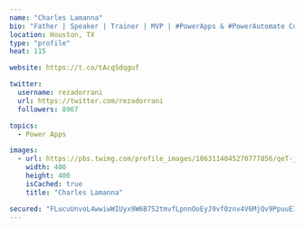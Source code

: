 ```yaml
---
name: "Charles Lamanna"
bio: "Father | Speaker | Trainer | MVP | #PowerApps & #PowerAutomate Community Super User | YouTuber Right-pointing triangle http://youtube.com/c/rezadorrani | Learn - Share - Clockwise rightwards and leftwards open circle arrows"
location: Houston, TX
type: "profile"
heat: 115

website: https://t.co/tAcqSdqguf

twitter:
  username: rezadorrani
  url: https://twitter.com/rezadorrani
  followers: 8967

topics:
  - Power Apps

images:
  - url: https://pbs.twimg.com/profile_images/1063114045270777856/qeT-jpWr_400x400.jpg
    width: 400
    height: 400
    isCached: true
    title: "Charles Lamanna"

secured: "FLucuUnvoL4wwiwWIUyx9W6B7S2tmvfLpnnOoEyJ9vf0znv4V6MjQv9PpuuEI5gqDAhmy3Slo3qIQLniGU0Jq1zNtDax2++AJjf9HE0PeysXReWn3GQQKSJFvBaFprWoQ5MzJg5yvkjiLJPclZxLZK/2tu3jPcF5sG6kETJfxCqKRs+EXGiO1GCfY94kwi1BGJIkHn2PEP78CG9KGMGtIYXhjNMcjwdqjDCoqQaMxFJPJYggPi9yCxssfT4Pi7FYXt+7KmBgyyM9F76UMFcFose6PbHR+mLj5tio+4gcnVrfoFxaAaQD38tUm3+hamt6xddgNQHBP4B5rQX0KvnD8AfmqoG6Ck32uJRMGYp2mzbMljTC10gSzM6rov9rPM9gvb8QFvS8auOmeSiVWar3iI7uPWOhxCct57f5yZ4Mup0=;jR+sxC2GA+xanSTsRjFDWg=="
---
```


